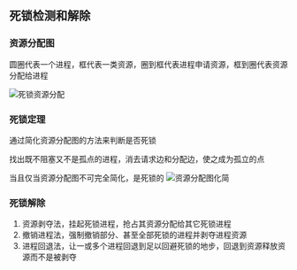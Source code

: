 ## 死锁检测和解除

### 资源分配图

圆圈代表一个进程，框代表一类资源，圈到框代表进程申请资源，框到圈代表资源分配给进程

![死锁资源分配](https://github.com/YC-L/Postgraduate-examination/blob/Operating-System/imgs/%E6%AD%BB%E9%94%81%E8%B5%84%E6%BA%90%E5%88%86%E9%85%8D%E5%9B%BE.png "死锁资源分配")

### 死锁定理

通过简化资源分配图的方法来判断是否死锁

找出既不阻塞又不是孤点的进程，消去请求边和分配边，使之成为孤立的点

当且仅当资源分配图不可完全简化，是死锁的
![资源分配图化简](https://github.com/YC-L/Postgraduate-examination/blob/Operating-System/imgs/%E8%B5%84%E6%BA%90%E5%88%86%E9%85%8D%E5%9B%BE%E5%8C%96%E7%AE%80.png "资源分配图化简")


### 死锁解除

1. 资源剥夺法，挂起死锁进程，抢占其资源分配给其它死锁进程
2. 撤销进程法，强制撤销部分、甚至全部死锁的进程并剥夺进程资源
3. 进程回退法，让一或多个进程回退到足以回避死锁的地步，回退到资源释放资源而不是被剥夺




